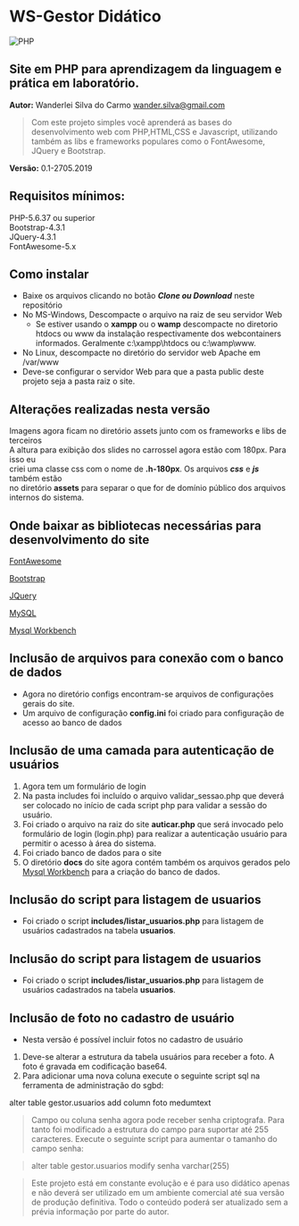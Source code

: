 WS-Gestor Didático
==================

![PHP](https://www.bryanmarshall.com/wp-content/uploads/php_mysql_logo.jpg)


Site em PHP para aprendizagem da linguagem e prática em laboratório.
-------------------------------------------------------

**Autor:**  Wanderlei Silva do Carmo  <wander.silva@gmail.com>

>Com este projeto simples você aprenderá as bases do desenvolvimento web com PHP,HTML,CSS e Javascript, utilizando também as libs e frameworks populares como o FontAwesome, JQuery e Bootstrap.  

**Versão:** 0.1-2705.2019

Requisitos mínimos:
------------------

PHP-5.6.37 ou superior  
Bootstrap-4.3.1  
JQuery-4.3.1  
FontAwesome-5.x  


Como instalar
-------------

* Baixe os arquivos clicando no botão **_Clone ou Download_** neste repositório
* No MS-Windows, Descompacte o arquivo na raiz de seu servidor Web
  + Se estiver usando o **__xampp__** ou o **__wamp__** descompacte no diretorio htdocs ou www da instalação respectivamente dos webcontainers informados. Geralmente c:\xampp\htdocs ou c:\wamp\www.
* No Linux, descompacte no diretório do servidor web Apache em /var/www
* Deve-se configurar o servidor Web para que a pasta public deste projeto seja a pasta raiz o site.

Alterações realizadas nesta versão
-----------------------------------

Imagens agora ficam no diretório assets junto com os frameworks e libs de terceiros  
A altura para exibição dos slides no carrossel agora estão com 180px. Para isso eu  
criei uma classe css com o nome de **.h-180px**. Os arquivos **_css_** e **_js_** também estão  
no diretório **assets** para separar o que for de domínio público dos arquivos internos do sistema.  

Onde baixar as bibliotecas necessárias para desenvolvimento do site
-----------------------------------------------------------


[FontAwesome](https://use.fontawesome.com/releases/v5.8.2/fontawesome-free-5.8.2-web.zip)


[Bootstrap](https://github.com/twbs/bootstrap/releases/download/v4.3.1/bootstrap-4.3.1-dist.zip)


[JQuery](https://code.jquery.com/jquery-3.4.1.min.js)


[MySQL](https://dev.mysql.com/downloads/windows/)


[Mysql Workbench](https://dev.mysql.com/downloads/workbench/)



Inclusão de arquivos para conexão com o banco de dados
------------------------------------------------------

* Agora no diretório configs encontram-se arquivos de configurações gerais do site.
* Um arquivo de configuração **config.ini** foi criado para configuração de acesso ao banco de dados

Inclusão de uma camada para autenticação de usuários
----------------------------------------------------

1. Agora tem um formulário de login
2. Na pasta includes foi incluído o arquivo validar_sessao.php que deverá ser colocado no início de cada script php para validar a sessão do usuário.  
3. Foi criado o arquivo na raiz do site **auticar.php** que será invocado pelo formulário de login (login.php) para realizar a autenticação usuário para permitir o acesso à área do sistema.
4. Foi criado banco de dados para o site
5. O diretório __docs__ do site agora contém também os arquivos gerados pelo [Mysql Workbench](https://dev.mysql.com/downloads/workbench/) para a criação do banco de dados.


Inclusão do script para listagem de usuarios
--------------------------------------------

* Foi criado o script **includes/listar_usuarios.php** para listagem de usuários cadastrados na tabela **usuarios**.


Inclusão do script para listagem de usuarios
--------------------------------------------

* Foi criado o script **includes/listar_usuarios.php** para listagem de usuários cadastrados na tabela **usuarios**.


Inclusão de foto no cadastro de usuário
---------------------------------------

* Nesta versão é possível incluir fotos no cadastro de usuário

1. Deve-se alterar a estrutura da tabela usuários para receber a foto. A foto é gravada em codificação base64. 
2. Para adicionar uma nova coluna execute o seguinte script sql na ferramenta de administração do sgbd:  

  alter table gestor.usuarios add column foto medumtext
  

>Campo ou coluna senha agora pode receber senha criptografa. Para tanto foi modificado a estrutura do campo para suportar até 255 caracteres.
>Execute o seguinte script para aumentar o tamanho do campo senha:

>alter table gestor.usuarios modify senha varchar(255)




>Este projeto está em constante evolução e é para uso didático apenas e não deverá ser utilizado em um ambiente comercial até sua versão de produção definitiva. Todo o conteúdo poderá ser atualizado sem a prévia informação por parte do autor.














